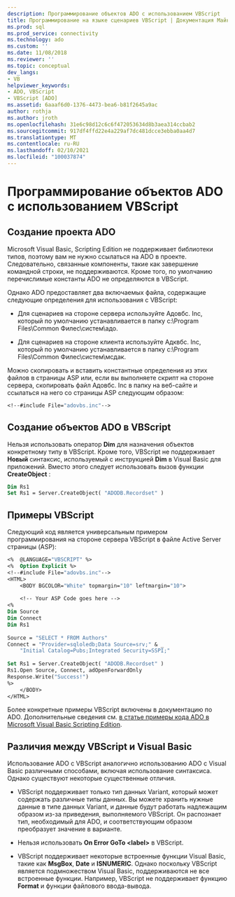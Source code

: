 ```yaml
---
description: Программирование объектов ADO с использованием VBScript
title: Программирование на языке сценариев VBScript | Документация Майкрософт
ms.prod: sql
ms.prod_service: connectivity
ms.technology: ado
ms.custom: ''
ms.date: 11/08/2018
ms.reviewer: ''
ms.topic: conceptual
dev_langs:
- VB
helpviewer_keywords:
- ADO, VBScript
- VBScript [ADO]
ms.assetid: 6aaaf6d0-1376-4473-bea6-b81f2645a9ac
author: rothja
ms.author: jroth
ms.openlocfilehash: 31e6c98d12c6c6f472053634d8b3aea314ccbab2
ms.sourcegitcommit: 917df4ffd22e4a229af7dc481dcce3ebba0aa4d7
ms.translationtype: MT
ms.contentlocale: ru-RU
ms.lasthandoff: 02/10/2021
ms.locfileid: "100037874"
---
```

# <a name="vbscript-ado-programming"></a>Программирование объектов ADO с использованием VBScript
## <a name="creating-an-ado-project"></a>Создание проекта ADO  
 Microsoft Visual Basic, Scripting Edition не поддерживает библиотеки типов, поэтому вам не нужно ссылаться на ADO в проекте. Следовательно, связанные компоненты, такие как завершение командной строки, не поддерживаются. Кроме того, по умолчанию перечислимые константы ADO не определяются в VBScript.  
  
 Однако ADO предоставляет два включаемых файла, содержащие следующие определения для использования с VBScript:  
  
-   Для сценариев на стороне сервера используйте Адовбс. Inc, который по умолчанию устанавливается в папку c:\Program Files\Common Филес\систем\адо\.  
  
-   Для сценариев на стороне клиента используйте Адквбс. Inc, который по умолчанию устанавливается в папку c:\Program Files\Common Филес\систем\мсдак\.  
  
 Можно скопировать и вставить константные определения из этих файлов в страницы ASP или, если вы выполняете скрипт на стороне сервера, скопировать файл Адовбс. Inc в папку на веб-сайте и ссылаться на него со страницы ASP следующим образом:  
  
```vb
<!--#include File="adovbs.inc"-->  
```  
  
## <a name="creating-ado-objects-in-vbscript"></a>Создание объектов ADO в VBScript  
 Нельзя использовать оператор **Dim** для назначения объектов конкретному типу в VBScript. Кроме того, VBScript не поддерживает **Новый** синтаксис, используемый с инструкцией **Dim** в Visual Basic для приложений. Вместо этого следует использовать вызов функции **CreateObject** :  
  
```vb
Dim Rs1  
Set Rs1 = Server.CreateObject( "ADODB.Recordset" )  
```  
  
## <a name="vbscript-examples"></a>Примеры VBScript  
 Следующий код является универсальным примером программирования на стороне сервера VBScript в файле Active Server страницы (ASP):  
  
```vb
<%  @LANGUAGE="VBSCRIPT" %>  
<%  Option Explicit %>  
<!--#include File="adovbs.inc"-->  
<HTML>  
    <BODY BGCOLOR="White" topmargin="10" leftmargin="10">  
  
    <!-- Your ASP Code goes here -->  
<%  
Dim Source  
Dim Connect  
Dim Rs1  
  
Source = "SELECT * FROM Authors"  
Connect = "Provider=sqloledb;Data Source=srv;" & _  
    "Initial Catalog=Pubs;Integrated Security=SSPI;"  
  
Set Rs1 = Server.CreateObject( "ADODB.Recordset" )  
Rs1.Open Source, Connect, adOpenForwardOnly  
Response.Write("Success!")  
%>  
    </BODY>  
</HTML>  
```  
  
 Более конкретные примеры VBScript включены в документацию по ADO. Дополнительные сведения см. [в статье примеры кода ADO в Microsoft Visual Basic Scripting Edition](../../reference/ado-api/ado-code-examples-vbscript.md).  
  
## <a name="differences-between-vbscript-and-visual-basic"></a>Различия между VBScript и Visual Basic  
 Использование ADO с VBScript аналогично использованию ADO с Visual Basic различными способами, включая использование синтаксиса. Однако существуют некоторые существенные отличия.  
  
-   VBScript поддерживает только тип данных Variant, который может содержать различные типы данных. Вы можете хранить нужные данные в типе данных Variant, и данные будут работать надлежащим образом из-за приведения, выполняемого VBScript. Он распознает тип, необходимый для ADO, и соответствующим образом преобразует значение в варианте.  
  
-   Нельзя использовать **On Error GoTo \<label>** в VBScript.  
  
-   VBScript поддерживает некоторые встроенные функции Visual Basic, такие как **MsgBox**, **Date** и **ISNUMERIC**. Однако поскольку VBScript является подмножеством Visual Basic, поддерживаются не все встроенные функции. Например, VBScript не поддерживает функцию **Format** и функции файлового ввода-вывода.
